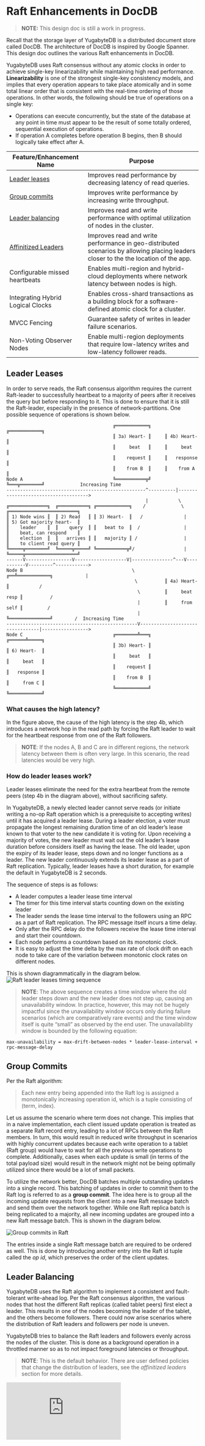 # Raft Enhancements in DocDB

> **NOTE:** This design doc is still a work in progress.


Recall that the storage layer of YugabyteDB is a distributed document store called DocDB. The architecture of DocDB is inspired by Google Spanner. This design doc outlines the various Raft enhancements in DocDB.

YugabyteDB uses Raft consensus without any atomic clocks in order to achieve single-key linearizability while maintaining high read performance. **Linearizability** is one of the strongest single-key consistency models, and implies that every operation appears to take place atomically and in some total linear order that is consistent with the real-time ordering of those operations. In other words, the following should be true of operations on a single key:
* Operations can execute concurrently, but the state of the database at any point in time must appear to be the result of some totally ordered, sequential execution of operations.
* If operation A completes before operation B begins, then B should logically take effect after A.


| Feature/Enhancement Name                        | Purpose       |
| ----------------------------------------------- | ------------- |
| [Leader leases](#leader-leases)                 | Improves read performance by decreasing latency of read queries. |
| [Group commits](#group-commits)                 | Improves write performance by increasing write throughput. |
| [Leader balancing](#leader-balancing) | Improves read and write performance with optimal utilization of nodes in the cluster. |
| [Affinitized Leaders](#affinitized-leaders) | Improves read and write performance in geo-distributed scenarios by allowing placing leaders closer to the the location of the app. |
| Configurable missed heartbeats    | Enables multi-region and hybrid-cloud deployments where network latency between nodes is high. |
| Integrating Hybrid Logical Clocks | Enables cross-shard transactions as a building block for a software-defined atomic clock for a cluster. |
| MVCC Fencing             | Guarantee safety of writes in leader failure scenarios. |
| Non-Voting Observer Nodes         | Enable multi-region deployments that require low-latency writes and low-latency follower reads. |

## Leader Leases

In order to serve reads, the Raft consensus algorithm requires the current Raft-leader to successfully heartbeat to a majority of peers after it receives the query but before responding to it. This is done to ensure that it is still the Raft-leader, especially in the presence of network-partitions. One possible sequence of operations is shown below.

```
                                       ╔════════════╗     ╔════════════╗
                                       ║ 3a) Heart- ║     ║ 4b) Heart- ║
                                       ║     beat   ║     ║     beat   ║
                                       ║    request ║     ║   response ║
                                       ║    from B  ║     ║    from A  ║ 
Node A                                 ╚═══════════╦╝     ╚═══╦════════╝             Increasing Time
---------------------------------------------------^----------|------------------------------------->
                                                   |           \
╔══════════════╗  ╔═══════════╗ ╔════════════╗    /             \      ╔═════════════════════════╗
║ 1) Node wins ║  ║ 2) Read   ║ ║ 3) Heart-  ║   /               |     ║ 5) Got majority heart-  ║
║    leader    ║  ║    query  ║ ║   beat to  ║  /                |     ║    beat, can respond    ║
║    election  ║  ║   arrives ║ ║   majority ║ /                 |     ║    to client read query ║
╚═════╦════════╝  ╚═════╦═════╝ ╚═══════════╦╝/                  |     ╚═════╦═══════════════════╝  
------V-----------------V-------------------V|---------------^---V-----------V---------^------------>
Node B                                        \           ╔══╩════════════╗            |   
                                               \          ║ 4a) Heart-    ║           /
                                                \         ║     beat resp ║          /
                                                |         ║     from self ║         /
                                                |         ╚═══════════════╝        /  Increasing Time
------------------------------------------------V---------------------------------|----------------->
Node C                                 ╔════════╩═══╗                      ╔══════╩═════╗
                                       ║ 3b) Heart- ║                      ║ 6) Heart-  ║
                                       ║     beat   ║                      ║     beat   ║
                                       ║    request ║                      ║   response ║
                                       ║    from B  ║                      ║     from C ║
                                       ╚════════════╝                      ╚════════════╝

```

### What causes the high latency?

In the figure above, the cause of the high latency is the step 4b, which introduces a network hop in the read path by forcing the Raft leader to wait for the heartbeat response from  one of the Raft followers.

> **NOTE**: If the nodes A, B and C are in different regions, the network latency between them is often very large. In this scenario, the read latencies would be very high.


### How do leader leases work?

Leader leases eliminate the need for the extra heartbeat from the remote peers (step 4b in the diagram above), without sacrificing safety.

In YugabyteDB, a newly elected leader cannot serve reads (or initiate writing a no-op Raft operation which is a prerequisite to accepting writes) until it has acquired a leader lease. During a leader election, a voter must propagate the longest remaining duration time of an old leader’s lease known to that voter to the new candidate it is voting for. Upon receiving a majority of votes, the new leader must wait out the old leader’s lease duration before considers itself as having the lease. The old leader, upon the expiry of its leader lease, steps down and no longer functions as a leader. The new leader continuously extends its leader lease as a part of Raft replication. Typically, leader leases have a short duration, for example the default in YugabyteDB is 2 seconds.

The sequence of steps is as follows:

* A leader computes a leader lease time interval
* The timer for this time interval starts counting down on the existing leader
* The leader sends the lease time interval to the followers using an RPC as a part of Raft replication. The RPC message itself incurs a time delay.
* Only after the RPC delay do the followers receive the lease time interval and start their countdown.
* Each node performs a countdown based on its monotonic clock.
* It is easy to adjust the time delta by the max rate of clock drift on each node to take care of the variation between monotonic clock rates on different nodes.

This is shown diagrammatically in the diagram below.
![Raft leader leases timing sequence](https://raw.githubusercontent.com/yugabyte/yugabyte-db/master/architecture/design/images/docdb-raft-leader-leases-timing-sequence.png)

> **NOTE**: The above sequence creates a time window where the old leader steps down and the new leader does not step up, causing an unavailability window. In practice, however, this may not be hugely impactful since the unavailability window occurs only during failure scenarios (which are comparatively rare events) and the time window itself is quite “small” as observed by the end user. The unavailability window is bounded by the following equation:

  ```
  max-unavailability = max-drift-between-nodes * leader-lease-interval + rpc-message-delay
  ```

## Group Commits

Per the Raft algorithm:

> Each new entry being appended into the Raft log is assigned a monotonically increasing operation id, which is a tuple consisting of (term, index).

Let us assume the scenario where term does not change. This implies that in a naive implementation, each client issued update operation is treated as a separate Raft record entry, leading to a lot of RPCs between the Raft members. In turn, this would result in reduced write throughput in scenarios with highly concurrent updates because each write operation to a tablet (Raft group) would have to wait for all the previous write operations to complete. Additionally, cases when each update is small (in terms of the total payload size) would result in the network might not be being optimally utilized since there would be a lot of small packets.

To utilize the network better, DocDB batches multiple outstanding updates into a single record. This batching of updates in order to commit them to the Raft log is referred to as a **group commit**. The idea here is to group all the incoming update requests from the client into a new Raft message batch and send them over the network together. While one Raft replica batch is being replicated to a majority, all new incoming updates are grouped into a new Raft message batch. This is shown in the diagram below. 

![Group commits in Raft](https://raw.githubusercontent.com/yugabyte/yugabyte-db/master/architecture/design/images/docdb-raft-group-commit.png)

The entries inside a single Raft message batch are required to be ordered as well. This is done by introducing another entry into the Raft id tuple called the *op id*, which preserves the order of the client updates.

## Leader Balancing

YugabyteDB uses the Raft algorithm to implement a consistent and fault-tolerant write-ahead log. Per the Raft consensus algorithm, the various nodes that host the different Raft replicas (called tablet peers) first elect a leader. This results in one of the nodes becoming the leader of the tablet, and the others become followers. There could now arise scenarios where the distribution of Raft leaders and followers per node is uneven.

YugabyteDB tries to balance the Raft leaders and followers evenly across the nodes of the cluster. This is done as a background operation in a throttled manner so as to not impact foreground latencies or throughput.

> **NOTE**: This is the default behavior. There are user defined policies that change the distribution of leaders, see the *affinitized leaders* section for more details.



[![Analytics](https://yugabyte.appspot.com/UA-104956980-4/architecture/design/docdb-raft-enhancements.md?pixel&useReferer)](https://github.com/yugabyte/ga-beacon)
